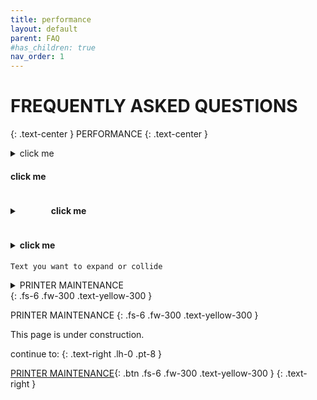 ```yaml
---
title: performance
layout: default
parent: FAQ
#has_children: true
nav_order: 1
---
```

# FREQUENTLY ASKED QUESTIONS
{: .text-center }
PERFORMANCE
{: .text-center }

<details>
    <summary> click me </summary>
    Text you want to expand or collide
</details>

#### click me

<details>
    <summary><h4 style="display:inline-block; margin-left:50">          click me </h4></summary>
    Text you want to expand or collide
</details>

#### <details> <summary> click me </summary>
    Text you want to expand or collide
</details>

<details>
    <summary> PRINTER MAINTENANCE </summary>

    
    Text you want to expand or collide
</details>
{: .fs-6 .fw-300 .text-yellow-300 }

PRINTER MAINTENANCE {: .fs-6 .fw-300 .text-yellow-300 }

This page is under construction.

continue to:
{: .text-right .lh-0 .pt-8 }

[PRINTER MAINTENANCE]{: .btn .fs-6 .fw-300 .text-yellow-300 }
{: .text-right }

[PRINTER MAINTENANCE]: https://rh3d.xyz/maintenance.html
